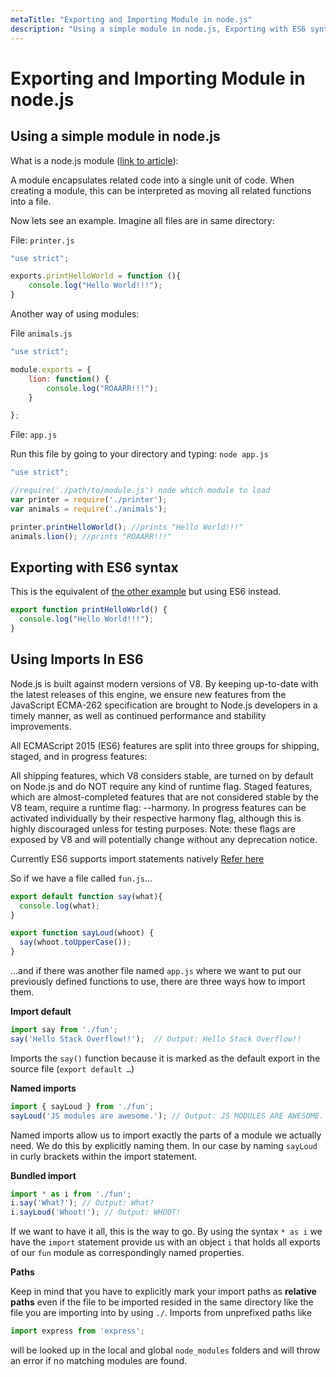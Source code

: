 ```yaml
---
metaTitle: "Exporting and Importing Module in node.js"
description: "Using a simple module in node.js, Exporting with ES6 syntax, Using Imports In ES6"
---
```


# Exporting and Importing Module in node.js



## Using a simple module in node.js


What is a node.js module ([link to article](https://www.sitepoint.com/understanding-module-exports-exports-node-js/)):

> 
A module encapsulates related code into a single unit of code. When creating a module, this can be interpreted as moving all related functions into a file.


Now lets see an example. Imagine all files are in same directory:

File: `printer.js`

```js
"use strict";

exports.printHelloWorld = function (){
    console.log("Hello World!!!");
}

```

Another way of using modules:

File `animals.js`

```js
"use strict";

module.exports = {
    lion: function() {
        console.log("ROAARR!!!");
    }

};

```

File: `app.js`

Run this file by going to your directory and typing: `node app.js`

```js
"use strict";

//require('./path/to/module.js') node which module to load
var printer = require('./printer');
var animals = require('./animals');

printer.printHelloWorld(); //prints "Hello World!!!"
animals.lion(); //prints "ROAARR!!!"

```



## Exporting with ES6 syntax


This is the equivalent of [the other example](http://stackoverflow.com/documentation/node.js/1173/exporting-a-module-in-node-js/3787/using-a-simple-module-in-node-js) but using ES6 instead.

```js
export function printHelloWorld() {
  console.log("Hello World!!!");
}

```



## Using Imports In ES6


Node.js is built against modern versions of V8. By keeping up-to-date with the latest releases of this engine, we ensure new features from the JavaScript ECMA-262 specification are brought to Node.js developers in a timely manner, as well as continued performance and stability improvements.

All ECMAScript 2015 (ES6) features are split into three groups for shipping, staged, and in progress features:

All shipping features, which V8 considers stable, are turned on by default on Node.js and do NOT require any kind of runtime flag.
Staged features, which are almost-completed features that are not considered stable by the V8 team, require a runtime flag: --harmony.
In progress features can be activated individually by their respective harmony flag, although this is highly discouraged unless for testing purposes. Note: these flags are exposed by V8 and will potentially change without any deprecation notice.

Currently ES6 supports import statements natively [Refer here](https://developer.mozilla.org/en/docs/web/javascript/reference/statements/import)

So if we have a file called `fun.js`…

```js
export default function say(what){
  console.log(what);
}

export function sayLoud(whoot) {
  say(whoot.toUpperCase());
}

```

…and if there was another file named `app.js` where we want to put our previously defined functions to use, there are three ways how to import them.

**Import default**

```js
import say from './fun';
say('Hello Stack Overflow!!');  // Output: Hello Stack Overflow!!

```

Imports the `say()` function because it is marked as the default export in the source file (`export default …`)

**Named imports**

```js
import { sayLoud } from './fun';
sayLoud('JS modules are awesome.'); // Output: JS MODULES ARE AWESOME.

```

Named imports allow us to import exactly the parts of a module we actually need. We do this by explicitly naming them. In our case by naming `sayLoud` in curly brackets within the import statement.

**Bundled import**

```js
import * as i from './fun';
i.say('What?'); // Output: What?
i.sayLoud('Whoot!'); // Output: WHOOT!

```

If we want to have it all, this is the way to go. By using the syntax `* as i` we have the `import` statement provide us with an object `i` that holds all exports of our `fun` module as correspondingly named properties.

****Paths****

Keep in mind that you have to explicitly mark your import paths as **relative paths** even if the file to be imported resided in the same directory like the file you are importing into by using `./`. Imports from unprefixed paths like

```js
import express from 'express';

```

will be looked up in the local and global `node_modules` folders and will throw an error if no matching modules are found.

